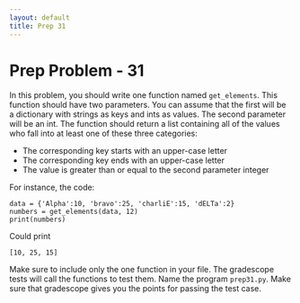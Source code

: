 ```yaml
---
layout: default
title: Prep 31
---
```


# Prep Problem - 31

In this problem, you should write one function named `get_elements`.
This function should have two parameters.
You can assume that the first will be a dictionary with strings as keys and ints as values.
The second parameter will be an int.
The function should return a list containing all of the values who fall into at least one of these three categories:

* The corresponding key starts with an upper-case letter
* The corresponding key ends with an upper-case letter
* The value is greater than or equal to the second parameter integer

For instance, the code:



```
data = {'Alpha':10, 'bravo':25, 'charliE':15, 'dELTa':2}
numbers = get_elements(data, 12)
print(numbers)
```

Could print

```
[10, 25, 15]
```

Make sure to include only the one function in your file.
The gradescope tests will call the functions to test them.
Name the program `prep31.py`.
Make sure that gradescope gives you the points for passing the test case.


